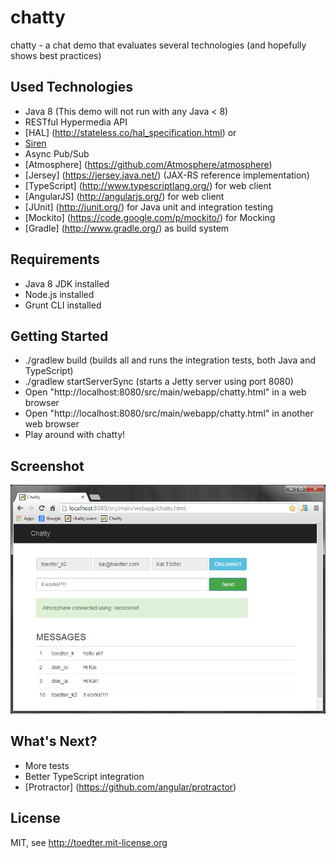 chatty
======

chatty - a chat demo that evaluates several technologies (and hopefully shows best practices)

Used Technologies
-----------------
* Java 8 (This demo will not run with any Java < 8)
* RESTful Hypermedia API
 * [HAL] (http://stateless.co/hal_specification.html) or
 * [Siren](https://github.com/kevinswiber/siren)
* Async Pub/Sub
 * [Atmosphere] (https://github.com/Atmosphere/atmosphere)
* [Jersey] (https://jersey.java.net/) (JAX-RS reference implementation)
* [TypeScript] (http://www.typescriptlang.org/) for web client
* [AngularJS] (http://angularjs.org/) for web client
* [JUnit] (http://junit.org/) for Java unit and integration testing
* [Mockito] (https://code.google.com/p/mockito/) for Mocking
* [Gradle] (http://www.gradle.org/) as build system

Requirements
------------
* Java 8 JDK installed
* Node.js installed
* Grunt CLI installed

Getting Started
---------------
* ./gradlew build (builds all and runs the integration tests, both Java and TypeScript)
* ./gradlew startServerSync (starts a Jetty server using port 8080)
* Open "http://localhost:8080/src/main/webapp/chatty.html" in a web browser
* Open "http://localhost:8080/src/main/webapp/chatty.html" in another web browser
* Play around with chatty!

Screenshot
----------
![Screenshot](screenshot.png)

What's Next?
------------
* More tests
* Better TypeScript integration
* [Protractor] (https://github.com/angular/protractor)

License
-------
MIT, see http://toedter.mit-license.org
